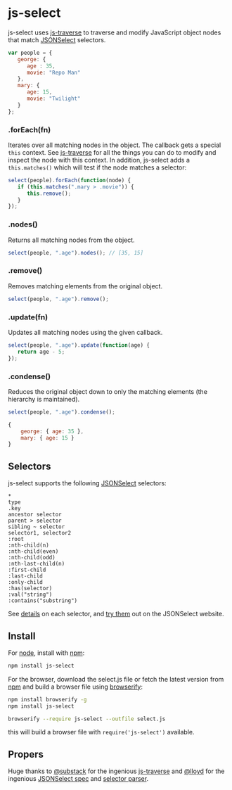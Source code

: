 # js-select

js-select uses [js-traverse](https://github.com/substack/js-traverse) to traverse and modify JavaScript object nodes that match [JSONSelect](http://jsonselect.org/) selectors.

```javascript
var people = {
   george: {
      age : 35,
      movie: "Repo Man"
   },
   mary: {
      age: 15,
      movie: "Twilight"
   }
};
```

### .forEach(fn)

Iterates over all matching nodes in the object. The callback gets a special `this` context. See [js-traverse](https://github.com/substack/js-traverse) for all the things you can do to modify and inspect the node with this context. In addition, js-select adds a `this.matches()` which will test if the node matches a selector:

```javascript
select(people).forEach(function(node) {
   if (this.matches(".mary > .movie")) {
      this.remove();
   }
});
```

### .nodes()

Returns all matching nodes from the object.

```javascript
select(people, ".age").nodes(); // [35, 15]
```

### .remove()

Removes matching elements from the original object.

```javascript
select(people, ".age").remove();
```

### .update(fn)

Updates all matching nodes using the given callback.

```javascript
select(people, ".age").update(function(age) {
   return age - 5;
});
```

### .condense()

Reduces the original object down to only the matching elements (the hierarchy is maintained).

```javascript
select(people, ".age").condense();
```

```javascript
{
    george: { age: 35 },
    mary: { age: 15 }
}
```

## Selectors

js-select supports the following [JSONSelect](http://jsonselect.org/) selectors:

```
*
type
.key
ancestor selector
parent > selector
sibling ~ selector
selector1, selector2
:root
:nth-child(n)
:nth-child(even)
:nth-child(odd)
:nth-last-child(n)
:first-child
:last-child
:only-child
:has(selector)
:val("string")
:contains("substring")
```

See [details](http://jsonselect.org/#docs/overview) on each selector, and [try them](http://jsonselect.org/#tryit) out on the JSONSelect website.

## Install

For [node](http://nodejs.org), install with [npm](http://npmjs.org):

```bash
npm install js-select
```

For the browser, download the select.js file or fetch the latest version from [npm](http://npmjs.org) and build a browser file using [browserify](https://github.com/substack/node-browserify):

```bash
npm install browserify -g
npm install js-select

browserify --require js-select --outfile select.js
```
this will build a browser file with `require('js-select')` available.

## Propers

Huge thanks to [@substack](http://github.com/substack) for the ingenious [js-traverse](https://github.com/substack/js-traverse) and [@lloyd](https://github.com/lloyd) for the ingenious [JSONSelect spec](http://http://jsonselect.org/) and [selector parser](http://search.npmjs.org/#/JSONSelect).
